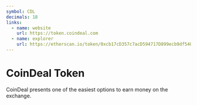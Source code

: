 ```yaml
---
symbol: CDL
decimals: 18
links:
  - name: website
    url: https://token.coindeal.com
  - name: explorer
    url: https://etherscan.io/token/0xcb17cD357c7acD594717D899ecb9df540F633F27
---
```


# CoinDeal Token

CoinDeal presents one of the easiest options to earn money on the exchange.
